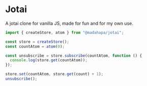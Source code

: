 # Jotai

A jotai clone for vanilla JS, made for fun and for my own use.

```typescript
import { createStore, atom } from "@madahapa/jotai";

const store = createStore();
const countAtom = atom(0);

const unsubscribe = store.subscribe(countAtom, function () {
  console.log(store.get(countAtom));
});

store.set(countAtom, store.get(count) + 1);
unsubscribe();
```

